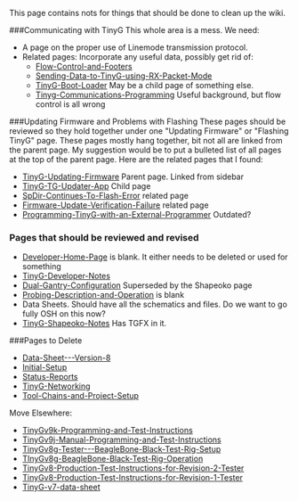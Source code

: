 This page contains nots for things that should be done to clean up the wiki.

###Communicating with TinyG
This whole area is a mess. We need:
- A page on the proper use of Linemode transmission protocol. 
- Related pages: Incorporate any useful data, possibly get rid of:
  - [Flow-Control-and-Footers](Flow-Control-and-Footers)
  - [Sending-Data-to-TinyG-using-RX-Packet-Mode](Sending-Data-to-TinyG-using-RX-Packet-Mode)
  - [TinyG-Boot-Loader](TinyG-Boot-Loader) May be a child page of something else.
  - [Tinyg-Communications-Programming](Tinyg-Communications-Programming) Useful background, but flow control is all wrong

###Updating Firmware and Problems with Flashing
These pages should be reviewed so they hold together under one "Updating Firmware" or "Flashing TinyG" page. These pages mostly hang together, bit not all are linked from the parent page. My suggestion would be to put a bulleted list of all pages at the top of the parent page. Here are the related pages that I found:

- [TinyG-Updating-Firmware](TinyG-Updating-Firmware) Parent page. Linked from sidebar
- [TinyG-TG-Updater-App](TinyG-TG-Updater-App) Child page
- [SpDir-Continues-To-Flash-Error](SpDir-Continues-To-Flash-Error) related page
- [Firmware-Update-Verification-Failure](Firmware-Update-Verification-Failure) related page
- [Programming-TinyG-with-an-External-Programmer](Programming-TinyG-with-an-External-Programmer) Outdated?

### Pages that should be reviewed and revised
- [Developer-Home-Page](Developer-Home-Page) is blank. It either needs to be deleted or used for something 
- [TinyG-Developer-Notes](TinyG-Developer-Notes)
- [Dual-Gantry-Configuration](Dual-Gantry-Configuration) Superseded by the Shapeoko page
- [Probing-Description-and-Operation](Probing-Description-and-Operation) is blank
- Data Sheets. Should have all the schematics and files. Do we want to go fully OSH on this now?
- [TinyG-Shapeoko-Notes](TinyG-Shapeoko-Notes) Has TGFX in it.

###Pages to Delete
- [Data-Sheet---Version-8](Data-Sheet---Version-8)
- [Initial-Setup](Initial-Setup)
- [Status-Reports](Status-Reports)
- [TinyG-Networking](TinyG-Networking)
- [Tool-Chains-and-Project-Setup](Tool-Chains-and-Project-Setup)

Move Elsewhere:
- [TinyGv9k-Programming-and-Test-Instructions](TinyGv9k-Programming-and-Test-Instructions)
- [TinyGv9j-Manual-Programming-and-Test-Instructions](TinyGv9j-Manual-Programming-and-Test-Instructions)
- [TinyGv8g-Tester---BeagleBone-Black-Test-Rig-Setup](TinyGv8g-Tester---BeagleBone-Black-Test-Rig-Setup)
- [TInyGv8g-BeagleBone-Black-Test-Rig-Operation](TInyGv8g-BeagleBone-Black-Test-Rig-Operation)
- [TinyGv8-Production-Test-Instructions-for-Revision-2-Tester](TinyGv8-Production-Test-Instructions-for-Revision-2-Tester)
- [TinyGv8-Production-Test-Instructions-for-Revision-1-Tester](TinyGv8-Production-Test-Instructions-for-Revision-1-Tester)
- [TinyG-v7-data-sheet](TinyG-v7-data-sheet)
